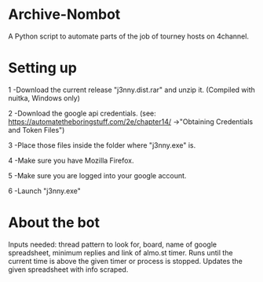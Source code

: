 # Archive-Nombot
A Python script to automate parts of the job of tourney hosts on 4channel. 

# Setting up

1 -Download the current release "j3nny.dist.rar" and unzip it. (Compiled with nuitka, Windows only)

2 -Download the google api credentials. (see: https://automatetheboringstuff.com/2e/chapter14/ ->"Obtaining Credentials and Token Files")

3 -Place those files inside the folder where "j3nny.exe" is.

4 -Make sure you have Mozilla Firefox. 

5 -Make sure you are logged into your google account.

6 -Launch "j3nny.exe"

# About the bot

 Inputs needed: thread pattern to look for, board, name of google spreadsheet, minimum replies and link of almo.st timer.
 Runs until the current time is above the given timer or process is stopped.
 Updates the given spreadsheet with info scraped.
